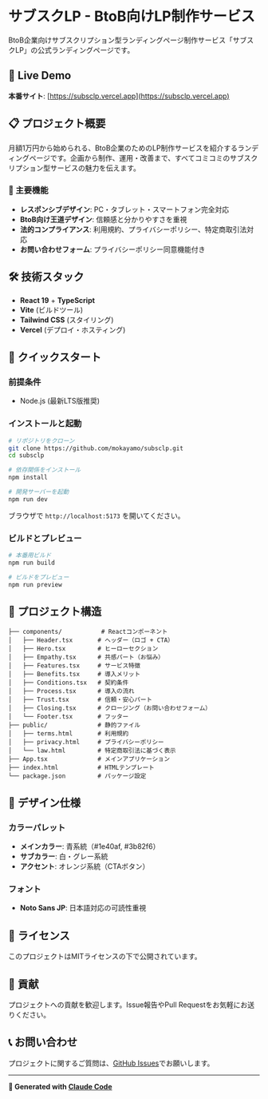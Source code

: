 # サブスクLP - BtoB向けLP制作サービス

BtoB企業向けサブスクリプション型ランディングページ制作サービス「サブスクLP」の公式ランディングページです。

## 🚀 Live Demo

**本番サイト**: [https://subsclp.vercel.app](https://subsclp.vercel.app)

## 📋 プロジェクト概要

月額1万円から始められる、BtoB企業のためのLP制作サービスを紹介するランディングページです。企画から制作、運用・改善まで、すべてコミコミのサブスクリプション型サービスの魅力を伝えます。

### 🎯 主要機能

- **レスポンシブデザイン**: PC・タブレット・スマートフォン完全対応
- **BtoB向け王道デザイン**: 信頼感と分かりやすさを重視
- **法的コンプライアンス**: 利用規約、プライバシーポリシー、特定商取引法対応
- **お問い合わせフォーム**: プライバシーポリシー同意機能付き

## 🛠 技術スタック

- **React 19** + **TypeScript**
- **Vite** (ビルドツール)
- **Tailwind CSS** (スタイリング)
- **Vercel** (デプロイ・ホスティング)

## 🚀 クイックスタート

### 前提条件
- Node.js (最新LTS版推奨)

### インストールと起動

```bash
# リポジトリをクローン
git clone https://github.com/mokayamo/subsclp.git
cd subsclp

# 依存関係をインストール
npm install

# 開発サーバーを起動
npm run dev
```

ブラウザで `http://localhost:5173` を開いてください。

### ビルドとプレビュー

```bash
# 本番用ビルド
npm run build

# ビルドをプレビュー
npm run preview
```

## 📁 プロジェクト構造

```
├── components/           # Reactコンポーネント
│   ├── Header.tsx       # ヘッダー（ロゴ + CTA）
│   ├── Hero.tsx         # ヒーローセクション
│   ├── Empathy.tsx      # 共感パート（お悩み）
│   ├── Features.tsx     # サービス特徴
│   ├── Benefits.tsx     # 導入メリット
│   ├── Conditions.tsx   # 契約条件
│   ├── Process.tsx      # 導入の流れ
│   ├── Trust.tsx        # 信頼・安心パート
│   ├── Closing.tsx      # クロージング（お問い合わせフォーム）
│   └── Footer.tsx       # フッター
├── public/              # 静的ファイル
│   ├── terms.html       # 利用規約
│   ├── privacy.html     # プライバシーポリシー
│   └── law.html         # 特定商取引法に基づく表示
├── App.tsx              # メインアプリケーション
├── index.html           # HTMLテンプレート
└── package.json         # パッケージ設定
```

## 🎨 デザイン仕様

### カラーパレット
- **メインカラー**: 青系統（#1e40af, #3b82f6）
- **サブカラー**: 白・グレー系統
- **アクセント**: オレンジ系統（CTAボタン）

### フォント
- **Noto Sans JP**: 日本語対応の可読性重視

## 📝 ライセンス

このプロジェクトはMITライセンスの下で公開されています。

## 🤝 貢献

プロジェクトへの貢献を歓迎します。Issue報告やPull Requestをお気軽にお送りください。

## 📞 お問い合わせ

プロジェクトに関するご質問は、[GitHub Issues](https://github.com/mokayamo/subsclp/issues)でお願いします。

---

**🤖 Generated with [Claude Code](https://claude.ai/code)**